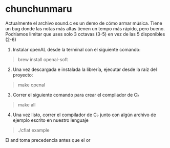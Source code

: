 # chunchunmaru

Actualmente el archivo sound.c es un demo de cómo armar música. Tiene un bug donde las notas más altas tienen un tempo más rápido, pero bueno. Podríamos limitar que uses solo 3 octavas (3-5) en vez de las 5 disponibles (2-6)

1) Instalar openAL desde la terminal con el siguiente comando:
> brew install openal-soft

2) Una vez descargada e instalada la librería, ejecutar desde la raíz del proyecto:
> make openal

3) Correr el siguiente comando para crear el compilador de C♭
> make all

4) Una vez listo, correr el compilador de C♭ junto con algún archivo de ejemplo escrito en nuestro lenguaje
> ./cflat example

El and toma precedencia antes que el or
